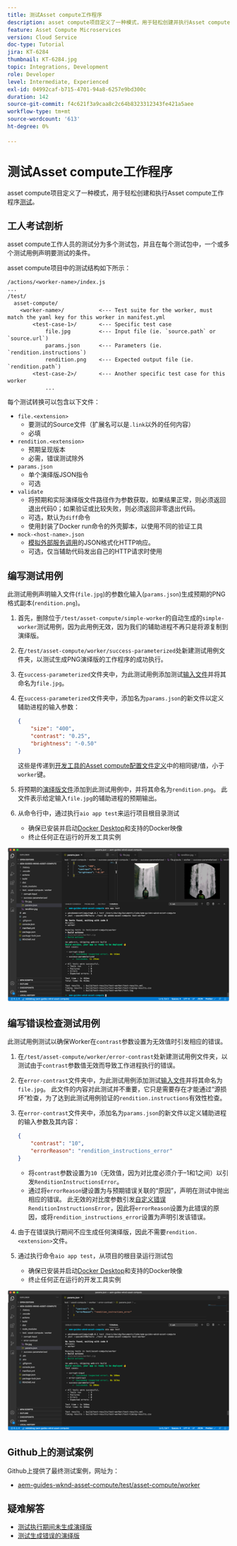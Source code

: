 ```yaml
---
title: 测试Asset compute工作程序
description: asset compute项目定义了一种模式，用于轻松创建并执行Asset compute工作程序的测试。
feature: Asset Compute Microservices
version: Cloud Service
doc-type: Tutorial
jira: KT-6284
thumbnail: KT-6284.jpg
topic: Integrations, Development
role: Developer
level: Intermediate, Experienced
exl-id: 04992caf-b715-4701-94a8-6257e9bd300c
duration: 142
source-git-commit: f4c621f3a9caa8c2c64b8323312343fe421a5aee
workflow-type: tm+mt
source-wordcount: '613'
ht-degree: 0%

---
```


# 测试Asset compute工作程序

asset compute项目定义了一种模式，用于轻松创建和执行Asset compute工作程序[测试](https://experienceleague.adobe.com/docs/asset-compute/using/extend/test-custom-application.html)。

## 工人考试剖析

asset compute工作人员的测试分为多个测试包，并且在每个测试包中，一个或多个测试用例声明要测试的条件。

asset compute项目中的测试结构如下所示：

```
/actions/<worker-name>/index.js
...
/test/
  asset-compute/
    <worker-name>/           <--- Test suite for the worker, must match the yaml key for this worker in manifest.yml
        <test-case-1>/       <--- Specific test case 
            file.jpg         <--- Input file (ie. `source.path` or `source.url`)
            params.json      <--- Parameters (ie. `rendition.instructions`)
            rendition.png    <--- Expected output file (ie. `rendition.path`)
        <test-case-2>/       <--- Another specific test case for this worker
            ...
```

每个测试转换可以包含以下文件：

+ `file.<extension>`
   + 要测试的Source文件（扩展名可以是`.link`以外的任何内容）
   + 必填
+ `rendition.<extension>`
   + 预期呈现版本
   + 必需，错误测试除外
+ `params.json`
   + 单个演绎版JSON指令
   + 可选
+ `validate`
   + 将预期和实际演绎版文件路径作为参数获取，如果结果正常，则必须返回退出代码0；如果验证或比较失败，则必须返回非零退出代码。
   + 可选，默认为`diff`命令
   + 使用封装了Docker run命令的外壳脚本，以使用不同的验证工具
+ `mock-<host-name>.json`
   + [模拟外部服务调用](https://www.mock-server.com/mock_server/creating_expectations.html)的JSON格式化HTTP响应。
   + 可选，仅当辅助代码发出自己的HTTP请求时使用

## 编写测试用例

此测试用例声明输入文件(`file.jpg`)的参数化输入(`params.json`)生成预期的PNG格式副本(`rendition.png`)。

1. 首先，删除位于`/test/asset-compute/simple-worker`的自动生成的`simple-worker`测试用例，因为此用例无效，因为我们的辅助进程不再只是将源复制到演绎版。
1. 在`/test/asset-compute/worker/success-parameterized`处新建测试用例文件夹，以测试生成PNG演绎版的工作程序的成功执行。
1. 在`success-parameterized`文件夹中，为此测试用例添加测试[输入文件](./assets/test/success-parameterized/file.jpg)并将其命名为`file.jpg`。
1. 在`success-parameterized`文件夹中，添加名为`params.json`的新文件以定义辅助进程的输入参数：

   ```json
   { 
       "size": "400",
       "contrast": "0.25",
       "brightness": "-0.50"
   }
   ```

   这些是传递到[开发工具的Asset compute配置文件定义](../develop/development-tool.md)中的相同键/值，小于`worker`键。

1. 将预期的[演绎版文件](./assets/test/success-parameterized/rendition.png)添加到此测试用例中，并将其命名为`rendition.png`。 此文件表示给定输入`file.jpg`的辅助进程的预期输出。
1. 从命令行中，通过执行`aio app test`来运行项目根目录测试
   + 确保已安装并启动[Docker Desktop](../set-up/development-environment.md#docker)和支持的Docker映像
   + 终止任何正在运行的开发工具实例

![测试 — 成功](./assets/test/success-parameterized/result.png)

## 编写错误检查测试用例

此测试用例测试以确保Worker在`contrast`参数设置为无效值时引发相应的错误。

1. 在`/test/asset-compute/worker/error-contrast`处新建测试用例文件夹，以测试由于`contrast`参数值无效而导致工作进程执行的错误。
1. 在`error-contrast`文件夹中，为此测试用例添加测试[输入文件](./assets/test/error-contrast/file.jpg)并将其命名为`file.jpg`。 此文件的内容对此测试并不重要，它只是需要存在才能通过“源损坏”检查，为了达到此测试用例验证的`rendition.instructions`有效性检查。
1. 在`error-contrast`文件夹中，添加名为`params.json`的新文件以定义辅助进程的输入参数及其内容：

   ```json
   {
       "contrast": "10",
       "errorReason": "rendition_instructions_error"
   }
   ```

   + 将`contrast`参数设置为`10`（无效值，因为对比度必须介于–1和1之间）以引发`RenditionInstructionsError`。
   + 通过将`errorReason`键设置为与预期错误关联的“原因”，声明在测试中抛出相应的错误。 此无效的对比度参数引发[自定义错误](../develop/worker.md#errors) `RenditionInstructionsError`，因此将`errorReason`设置为此错误的原因，或将`rendition_instructions_error`设置为声明引发该错误。

1. 由于在错误执行期间不应生成任何演绎版，因此不需要`rendition.<extension>`文件。
1. 通过执行命令`aio app test`，从项目的根目录运行测试包
   + 确保已安装并启动[Docker Desktop](../set-up/development-environment.md#docker)和支持的Docker映像
   + 终止任何正在运行的开发工具实例

![测试 — 错误对比度](./assets/test/error-contrast/result.png)

## Github上的测试案例

Github上提供了最终测试案例，网址为：

+ [aem-guides-wknd-asset-compute/test/asset-compute/worker](https://github.com/adobe/aem-guides-wknd-asset-compute/tree/master/test/asset-compute/worker)

## 疑难解答

+ [测试执行期间未生成演绎版](../troubleshooting.md#test-no-rendition-generated)
+ [测试生成错误的演绎版](../troubleshooting.md#tests-generates-incorrect-rendition)
